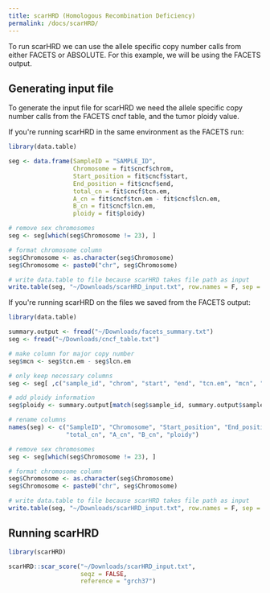 ```yaml
---
title: scarHRD (Homologous Recombination Deficiency)
permalink: /docs/scarHRD/
---
```


To run scarHRD we can use the allele specific copy number calls from either FACETS or ABSOLUTE. For this example, we will be using the FACETS output.

## Generating input file
To generate the input file for scarHRD we need the allele specific copy number calls from the FACETS cncf table, and the tumor ploidy value.

If you're running scarHRD in the same environment as the FACETS run:
```R
library(data.table)

seg <- data.frame(SampleID = "SAMPLE_ID",
                  Chromosome = fit$cncf$chrom,
                  Start_position = fit$cncf$start,
                  End_position = fit$cncf$end,
                  total_cn = fit$cncf$tcn.em,
                  A_cn = fit$cncf$tcn.em - fit$cncf$lcn.em,
                  B_cn = fit$cncf$lcn.em,
                  ploidy = fit$ploidy)

# remove sex chromosomes
seg <- seg[which(seg$Chromosome != 23), ]

# format chromosome column
seg$Chromosome <- as.character(seg$Chromosome)
seg$Chromosome <- paste0("chr", seg$Chromosome)

# write data.table to file because scarHRD takes file path as input
write.table(seg, "~/Downloads/scarHRD_input.txt", row.names = F, sep = '\t', quote = F)
```


If you're running scarHRD on the files we saved from the FACETS output:
```R
library(data.table)

summary.output <- fread("~/Downloads/facets_summary.txt")
seg <- fread("~/Downloads/cncf_table.txt")

# make column for major copy number
seg$mcn <- seg$tcn.em - seg$lcn.em

# only keep necessary columns
seg <- seg[ ,c("sample_id", "chrom", "start", "end", "tcn.em", "mcn", "lcn.em")]

# add ploidy information
seg$ploidy <- summary.output[match(seg$sample_id, summary.output$sample_id), ]$ploidy

# rename columns 
names(seg) <- c("SampleID", "Chromosome", "Start_position", "End_position",
                "total_cn", "A_cn", "B_cn", "ploidy")

# remove sex chromosomes
seg <- seg[which(seg$Chromosome != 23), ]

# format chromosome column
seg$Chromosome <- as.character(seg$Chromosome)
seg$Chromosome <- paste0("chr", seg$Chromosome)

# write data.table to file because scarHRD takes file path as input
write.table(seg, "~/Downloads/scarHRD_input.txt", row.names = F, sep = '\t', quote = F)
```

## Running scarHRD

```R
library(scarHRD)

scarHRD::scar_score("~/Downloads/scarHRD_input.txt",
                    seqz = FALSE,
                    reference = "grch37")
```